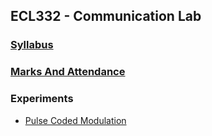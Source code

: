 ## ECL332 - Communication Lab
### [Syllabus](docs/ECL332-COMMLAB-SYLLABUS.pdf)
### [Marks And Attendance](https://docs.google.com/spreadsheets/d/1_nH9x66uNC0jId7nLExyCGITvl0BLXD0/edit?usp=sharing&ouid=109861562172723353410&rtpof=true&sd=true)
### Experiments
+ [Pulse Coded Modulation](docs/Exp1_PCM.pdf)
